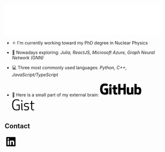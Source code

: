 <a><img src="svg_files/header.svg" width="900" height="100"></a>

- ⚛️ I'm currently working toward my PhD degree in Nuclear Physics

- 🌱 Nowadays exploring: _Julia, ReactJS, Microsoft Azure, Graph Neural Network (GNN)_

- 💻 Three most commonly used languages: _Python, C++, JavaScript/TypeScript_

- 🧠 Here is a small part of my external brain: <a href="https://gist.github.com/fanurs"><img src="svg_files/github.svg"><img src="svg_files/gist.svg"></a>

## Contact

<a href="https://www.linkedin.com/in/fanurs-teh/"><img height="40px" src="svg_files/linkedin-square.svg"></a>
